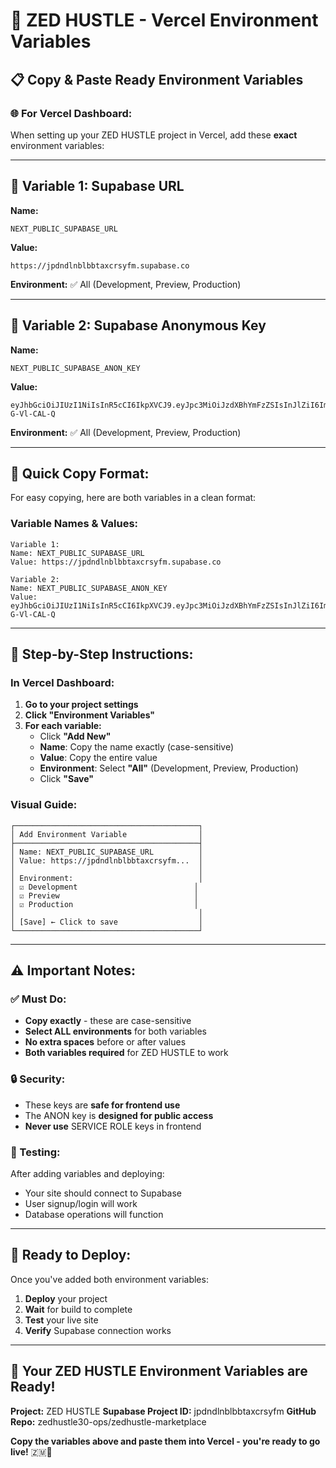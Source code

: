 # 🔧 ZED HUSTLE - Vercel Environment Variables

## 📋 **Copy & Paste Ready Environment Variables**

### **🌐 For Vercel Dashboard:**

When setting up your ZED HUSTLE project in Vercel, add these **exact** environment variables:

---

## 🔑 **Variable 1: Supabase URL**

**Name:**
```
NEXT_PUBLIC_SUPABASE_URL
```

**Value:**
```
https://jpdndlnblbbtaxcrsyfm.supabase.co
```

**Environment:** ✅ All (Development, Preview, Production)

---

## 🔑 **Variable 2: Supabase Anonymous Key**

**Name:**
```
NEXT_PUBLIC_SUPABASE_ANON_KEY
```

**Value:**
```
eyJhbGciOiJIUzI1NiIsInR5cCI6IkpXVCJ9.eyJpc3MiOiJzdXBhYmFzZSIsInJlZiI6ImpwZG5kbG5ibGJidGF4Y3JzeWZtIiwicm9sZSI6ImFub24iLCJpYXQiOjE3NTQ0MzMzNDEsImV4cCI6MjA3MDAwOTM0MX0.jJKRrinjTqoI5azn1YYRXyVYSKfLYJ1M-G-Vl-CAL-Q
```

**Environment:** ✅ All (Development, Preview, Production)

---

## 📝 **Quick Copy Format:**

For easy copying, here are both variables in a clean format:

### **Variable Names & Values:**

```
Variable 1:
Name: NEXT_PUBLIC_SUPABASE_URL
Value: https://jpdndlnblbbtaxcrsyfm.supabase.co

Variable 2:
Name: NEXT_PUBLIC_SUPABASE_ANON_KEY
Value: eyJhbGciOiJIUzI1NiIsInR5cCI6IkpXVCJ9.eyJpc3MiOiJzdXBhYmFzZSIsInJlZiI6ImpwZG5kbG5ibGJidGF4Y3JzeWZtIiwicm9sZSI6ImFub24iLCJpYXQiOjE3NTQ0MzMzNDEsImV4cCI6MjA3MDAwOTM0MX0.jJKRrinjTqoI5azn1YYRXyVYSKfLYJ1M-G-Vl-CAL-Q
```

---

## 🎯 **Step-by-Step Instructions:**

### **In Vercel Dashboard:**

1. **Go to your project settings**
2. **Click "Environment Variables"**
3. **For each variable:**
   - Click **"Add New"**
   - **Name**: Copy the name exactly (case-sensitive)
   - **Value**: Copy the entire value
   - **Environment**: Select **"All"** (Development, Preview, Production)
   - Click **"Save"**

### **Visual Guide:**

```
┌─────────────────────────────────────────┐
│ Add Environment Variable                │
├─────────────────────────────────────────┤
│ Name: NEXT_PUBLIC_SUPABASE_URL          │
│ Value: https://jpdndlnblbbtaxcrsyfm...  │
│                                         │
│ Environment:                            │
│ ☑️ Development                          │
│ ☑️ Preview                              │
│ ☑️ Production                           │
│                                         │
│ [Save] ← Click to save                  │
└─────────────────────────────────────────┘
```

---

## ⚠️ **Important Notes:**

### **✅ Must Do:**
- **Copy exactly** - these are case-sensitive
- **Select ALL environments** for both variables
- **No extra spaces** before or after values
- **Both variables required** for ZED HUSTLE to work

### **🔒 Security:**
- These keys are **safe for frontend use**
- The ANON key is **designed for public access**
- **Never use** SERVICE ROLE keys in frontend

### **🧪 Testing:**
After adding variables and deploying:
- Your site should connect to Supabase
- User signup/login will work
- Database operations will function

---

## 🚀 **Ready to Deploy:**

Once you've added both environment variables:
1. **Deploy** your project
2. **Wait** for build to complete
3. **Test** your live site
4. **Verify** Supabase connection works

---

## 🎉 **Your ZED HUSTLE Environment Variables are Ready!**

**Project:** ZED HUSTLE
**Supabase Project ID:** jpdndlnblbbtaxcrsyfm
**GitHub Repo:** zedhustle30-ops/zedhustle-marketplace

**Copy the variables above and paste them into Vercel - you're ready to go live!** 🇿🇲💼
